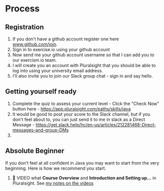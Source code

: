 # Process

## Registration

1. If you don't have a github account register one here www.github.com/join. 
2. Sign in to exercise.io using your github account 
3. Now send me your github account username so that I can add you to our exercism.io team.
4. I will create you an account with Pluralsight that you should be able to log into using your university email address.
5. I'll also invite you to join our Slack group chat - sign in and say hello.

## Getting yourself ready

1. Complete the quiz to assess your current level - Click the "Check Now" button here - https://app.pluralsight.com/paths/skills/java
2. It would be good to post your score to the Slack channel, but if you don't feel about to, you can just send it to me in slack as a Direct Message - https://get.slack.help/hc/en-us/articles/212281468-Direct-messages-and-group-DMs
3. 


## Absolute Beginner

If you don't feel at all confident in Java you may want to start from the very beginning. Here is how we recommend you start. 

1. :cinema: VIDEO what **Course Overview** and **Introduction and Setting up...** in Pluralsight. See [my notes on the videos](pluralsight-notes.md)


